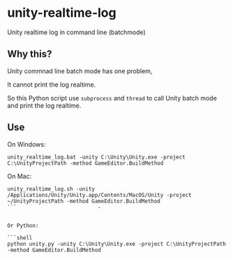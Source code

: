 # unity-realtime-log

Unity realtime log in command line (batchmode)

## Why this?

Unity commnad line batch mode has one problem,

It cannot print the log realtime.

So this Python script use `subprocess` and `thread` to call Unity batch mode and print the log realtime.


## Use

On Windows:

```shell
unity_realtime_log.bat -unity C:\Unity\Unity.exe -project C:\UnityProjectPath -method GameEditor.BuildMethod
```


On Mac:

```shell
unity_realtime_log.sh -unity /Applications/Unity/Unity.app/Contents/MacOS/Unity -project ~/UnityProjectPath -method GameEditor.BuildMethod
```                          -


Or Python:

```shell
python unity.py -unity C:\Unity\Unity.exe -project C:\UnityProjectPath -method GameEditor.BuildMethod
```

